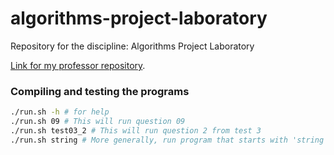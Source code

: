 # algorithms-project-laboratory

Repository for the discipline: Algorithms Project Laboratory

[Link for my professor repository](https://github.com/wladbrandao/Algorithms).

### Compiling and testing the programs

```sh
./run.sh -h # for help
./run.sh 09 # This will run question 09
./run.sh test03_2 # This will run question 2 from test 3
./run.sh string # More generally, run program that starts with 'string'
```
